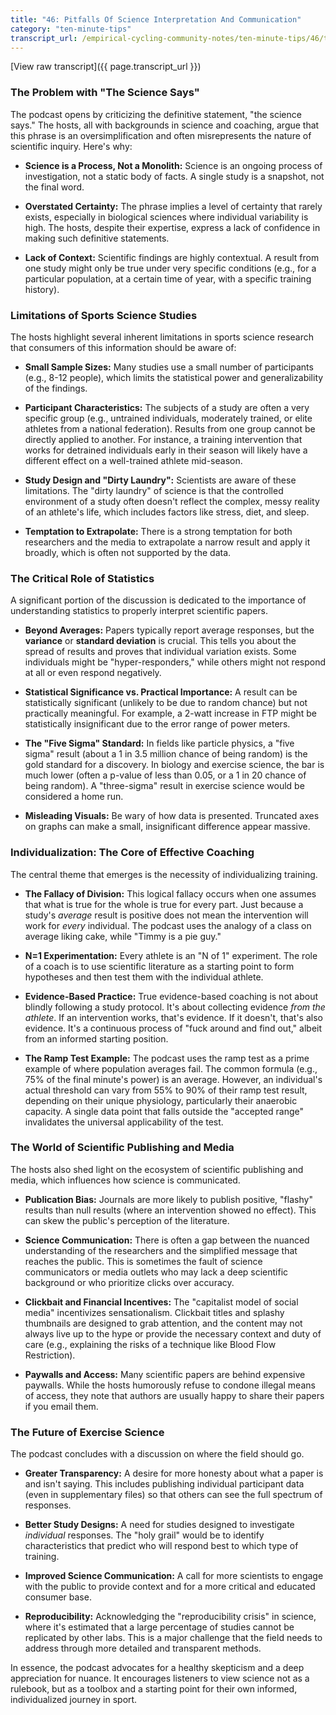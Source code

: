 ```yaml
---
title: "46: Pitfalls Of Science Interpretation And Communication"
category: "ten-minute-tips"
transcript_url: /empirical-cycling-community-notes/ten-minute-tips/46/tmt46 science interpretation (transcribed on 07-Aug-2025 11-57-31).txt
---
```


[View raw transcript]({{ page.transcript_url }})

### The Problem with "The Science Says"

The podcast opens by criticizing the definitive statement, "the science says." The hosts, all with backgrounds in science and coaching, argue that this phrase is an oversimplification and often misrepresents the nature of scientific inquiry. Here's why:

-   **Science is a Process, Not a Monolith:** Science is an ongoing process of investigation, not a static body of facts. A single study is a snapshot, not the final word.
    
-   **Overstated Certainty:** The phrase implies a level of certainty that rarely exists, especially in biological sciences where individual variability is high. The hosts, despite their expertise, express a lack of confidence in making such definitive statements.
    
-   **Lack of Context:** Scientific findings are highly contextual. A result from one study might only be true under very specific conditions (e.g., for a particular population, at a certain time of year, with a specific training history).
    

### Limitations of Sports Science Studies

The hosts highlight several inherent limitations in sports science research that consumers of this information should be aware of:

-   **Small Sample Sizes:** Many studies use a small number of participants (e.g., 8-12 people), which limits the statistical power and generalizability of the findings.
    
-   **Participant Characteristics:** The subjects of a study are often a very specific group (e.g., untrained individuals, moderately trained, or elite athletes from a national federation). Results from one group cannot be directly applied to another. For instance, a training intervention that works for detrained individuals early in their season will likely have a different effect on a well-trained athlete mid-season.
    
-   **Study Design and "Dirty Laundry":** Scientists are aware of these limitations. The "dirty laundry" of science is that the controlled environment of a study often doesn't reflect the complex, messy reality of an athlete's life, which includes factors like stress, diet, and sleep.
    
-   **Temptation to Extrapolate:** There is a strong temptation for both researchers and the media to extrapolate a narrow result and apply it broadly, which is often not supported by the data.
    

### The Critical Role of Statistics

A significant portion of the discussion is dedicated to the importance of understanding statistics to properly interpret scientific papers.

-   **Beyond Averages:** Papers typically report average responses, but the **variance** or **standard deviation** is crucial. This tells you about the spread of results and proves that individual variation exists. Some individuals might be "hyper-responders," while others might not respond at all or even respond negatively.
    
-   **Statistical Significance vs. Practical Importance:** A result can be statistically significant (unlikely to be due to random chance) but not practically meaningful. For example, a 2-watt increase in FTP might be statistically insignificant due to the error range of power meters.
    
-   **The "Five Sigma" Standard:** In fields like particle physics, a "five sigma" result (about a 1 in 3.5 million chance of being random) is the gold standard for a discovery. In biology and exercise science, the bar is much lower (often a p-value of less than 0.05, or a 1 in 20 chance of being random). A "three-sigma" result in exercise science would be considered a home run.
    
-   **Misleading Visuals:** Be wary of how data is presented. Truncated axes on graphs can make a small, insignificant difference appear massive.
    

### Individualization: The Core of Effective Coaching

The central theme that emerges is the necessity of individualizing training.

-   **The Fallacy of Division:** This logical fallacy occurs when one assumes that what is true for the whole is true for every part. Just because a study's _average_ result is positive does not mean the intervention will work for _every_ individual. The podcast uses the analogy of a class on average liking cake, while "Timmy is a pie guy."
    
-   **N=1 Experimentation:** Every athlete is an "N of 1" experiment. The role of a coach is to use scientific literature as a starting point to form hypotheses and then test them with the individual athlete.
    
-   **Evidence-Based Practice:** True evidence-based coaching is not about blindly following a study protocol. It's about collecting evidence _from the athlete_. If an intervention works, that's evidence. If it doesn't, that's also evidence. It's a continuous process of "fuck around and find out," albeit from an informed starting position.
    
-   **The Ramp Test Example:** The podcast uses the ramp test as a prime example of where population averages fail. The common formula (e.g., 75% of the final minute's power) is an average. However, an individual's actual threshold can vary from 55% to 90% of their ramp test result, depending on their unique physiology, particularly their anaerobic capacity. A single data point that falls outside the "accepted range" invalidates the universal applicability of the test.
    

### The World of Scientific Publishing and Media

The hosts also shed light on the ecosystem of scientific publishing and media, which influences how science is communicated.

-   **Publication Bias:** Journals are more likely to publish positive, "flashy" results than null results (where an intervention showed no effect). This can skew the public's perception of the literature.
    
-   **Science Communication:** There is often a gap between the nuanced understanding of the researchers and the simplified message that reaches the public. This is sometimes the fault of science communicators or media outlets who may lack a deep scientific background or who prioritize clicks over accuracy.
    
-   **Clickbait and Financial Incentives:** The "capitalist model of social media" incentivizes sensationalism. Clickbait titles and splashy thumbnails are designed to grab attention, and the content may not always live up to the hype or provide the necessary context and duty of care (e.g., explaining the risks of a technique like Blood Flow Restriction).
    
-   **Paywalls and Access:** Many scientific papers are behind expensive paywalls. While the hosts humorously refuse to condone illegal means of access, they note that authors are usually happy to share their papers if you email them.
    

### The Future of Exercise Science

The podcast concludes with a discussion on where the field should go.

-   **Greater Transparency:** A desire for more honesty about what a paper is and isn't saying. This includes publishing individual participant data (even in supplementary files) so that others can see the full spectrum of responses.
    
-   **Better Study Designs:** A need for studies designed to investigate _individual_ responses. The "holy grail" would be to identify characteristics that predict who will respond best to which type of training.
    
-   **Improved Science Communication:** A call for more scientists to engage with the public to provide context and for a more critical and educated consumer base.
    
-   **Reproducibility:** Acknowledging the "reproducibility crisis" in science, where it's estimated that a large percentage of studies cannot be replicated by other labs. This is a major challenge that the field needs to address through more detailed and transparent methods.
    

In essence, the podcast advocates for a healthy skepticism and a deep appreciation for nuance. It encourages listeners to view science not as a rulebook, but as a toolbox and a starting point for their own informed, individualized journey in sport.